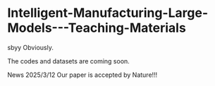# Intelligent-Manufacturing-Large-Models---Teaching-Materials
sbyy
Obviously.

The codes and datasets are coming soon.

News
2025/3/12 Our paper is accepted by Nature!!!
